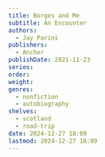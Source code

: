 ```yaml
---
title: Borges and Me
subtitle: An Encounter
authors:
  - Jay Parini
publishers:
  - Anchor
publishDate: 2021-11-23
series: 
order: 
weight: 
genres:
  - nonfiction
  - autobiography
shelves:
  - scotland
  - road-trip
date: 2024-12-27 18:09
lastmod: 2024-12-27 18:09
---
```

